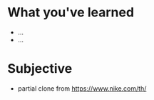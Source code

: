 # What you've learned

-   ...
-   ...

# Subjective

-   partial clone from https://www.nike.com/th/
